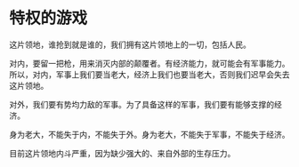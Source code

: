 # 特权的游戏

这片领地，谁抢到就是谁的，我们拥有这片领地上的一切，包括人民。

对内，要留一把枪，用来消灭内部的颠覆者。有经济能力，就可能会有军事能力。所以，对内，军事上我们要当老大，经济上我们也要当老大，否则我们迟早会失去这片领地。

对外，我们要有势均力敌的军事。为了具备这样的军事，我们要有能够支撑的经济。

身为老大，不能失于内，不能失于外。身为老大，不能失于军事，不能失于经济。

目前这片领地内斗严重，因为缺少强大的、来自外部的生存压力。

